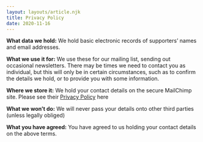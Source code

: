 ```yaml
---
layout: layouts/article.njk
title: Privacy Policy
date: 2020-11-16
---
```


**What data we hold:** We hold basic electronic records of supporters’ names and email addresses.

**What we use it for:** We use these for our mailing list, sending out occasional newsletters. There may be times we need to contact you as individual, but this will only be in certain circumstances, such as to confirm the details we hold, or to provide you with some information.

**Where we store it:** We hold your contact details on the secure MailChimp site. Please see their [Privacy Policy](https://mailchimp.com/legal/privacy/) here

**What we won’t do:** We will never pass your details onto other third parties (unless legally obliged)

**What you have agreed:** You have agreed to us holding your contact details on the above terms.
